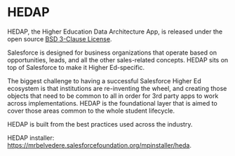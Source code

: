 # HEDAP

HEDAP, the Higher Education Data Architecture App, is released under the open source [BSD 3-Clause License](http://opensource.org/licenses/BSD-3-Clause).

Salesforce is designed for business organizations that operate based on opportunities, leads, and all the other sales-related concepts. HEDAP sits on top of Salesforce to make it Higher Ed-specific.

The biggest challenge to having a successful Salesforce Higher Ed ecosystem is that institutions are re-inventing the wheel, and creating those objects that need to be common to all in order for 3rd party apps to work across implementations. HEDAP is the foundational layer that is aimed to cover those areas common to the whole student lifecycle. 

HEDAP is built from the best practices used across the industry.

HEDAP installer: https://mrbelvedere.salesforcefoundation.org/mpinstaller/heda.
